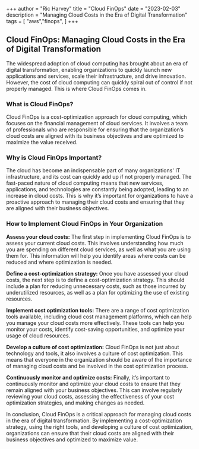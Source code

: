 +++
author = "Ric Harvey"
title = "Cloud FinOps"
date = "2023-02-03"
description = "Managing Cloud Costs in the Era of Digital Transformation"
tags = [
    "aws","finops",
]
+++

## Cloud FinOps: Managing Cloud Costs in the Era of Digital Transformation

The widespread adoption of cloud computing has brought about an era of digital transformation, enabling organizations to quickly launch new applications and services, scale their infrastructure, and drive innovation. However, the cost of cloud computing can quickly spiral out of control if not properly managed. This is where Cloud FinOps comes in.

### What is Cloud FinOps?

Cloud FinOps is a cost-optimization approach for cloud computing, which focuses on the financial management of cloud services. It involves a team of professionals who are responsible for ensuring that the organization’s cloud costs are aligned with its business objectives and are optimized to maximize the value received.

### Why is Cloud FinOps Important?

The cloud has become an indispensable part of many organizations' IT infrastructure, and its cost can quickly add up if not properly managed. The fast-paced nature of cloud computing means that new services, applications, and technologies are constantly being adopted, leading to an increase in cloud costs. This is why it’s important for organizations to have a proactive approach to managing their cloud costs and ensuring that they are aligned with their business objectives.

### How to Implement Cloud FinOps in Your Organization

__Assess your cloud costs:__ The first step in implementing Cloud FinOps is to assess your current cloud costs. This involves understanding how much you are spending on different cloud services, as well as what you are using them for. This information will help you identify areas where costs can be reduced and where optimization is needed.

__Define a cost-optimization strategy:__ Once you have assessed your cloud costs, the next step is to define a cost-optimization strategy. This should include a plan for reducing unnecessary costs, such as those incurred by underutilized resources, as well as a plan for optimizing the use of existing resources.

__Implement cost optimization tools:__ There are a range of cost optimization tools available, including cloud cost management platforms, which can help you manage your cloud costs more effectively. These tools can help you monitor your costs, identify cost-saving opportunities, and optimize your usage of cloud resources.

__Develop a culture of cost optimization:__ Cloud FinOps is not just about technology and tools, it also involves a culture of cost optimization. This means that everyone in the organization should be aware of the importance of managing cloud costs and be involved in the cost optimization process.

__Continuously monitor and optimize costs:__ Finally, it’s important to continuously monitor and optimize your cloud costs to ensure that they remain aligned with your business objectives. This can involve regularly reviewing your cloud costs, assessing the effectiveness of your cost optimization strategies, and making changes as needed.

In conclusion, Cloud FinOps is a critical approach for managing cloud costs in the era of digital transformation. By implementing a cost-optimization strategy, using the right tools, and developing a culture of cost optimization, organizations can ensure that their cloud costs are aligned with their business objectives and optimized to maximize value.
